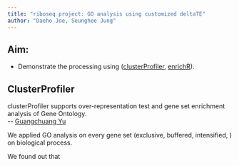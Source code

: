 ```yaml
---
title: "riboseq project: GO analysis using customized deltaTE"
author: "Daeho Joe, Seunghee Jung"
---
```


## Aim:

* Demonstrate the processing using ([clusterProfiler](https://github.com/YuLab-SMU/clusterProfiler), [enrichR](https://maayanlab.cloud/Enrichr/)).


## ClusterProfiler

clusterProfiler supports over-representation test and gene set enrichment analysis of Gene Ontology.   
-- [Guangchuang Yu](https://guangchuangyu.github.io/)

We applied GO analysis on every gene set (exclusive, buffered, intensified, ) on biological process.

We found out that 

